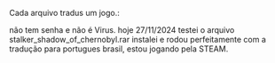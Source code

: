 Cada arquivo tradus um jogo.:

não tem senha e não é Virus. hoje 27/11/2024 testei o arquivo stalker_shadow_of_chernobyl.rar
instalei e rodou perfeitamente com a tradução para portugues brasil, estou jogando pela STEAM.
